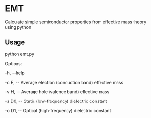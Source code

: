 EMT
===

Calculate simple semiconductor properties from effective mass theory using python

Usage
------------

python emt.py

Options:

  -h, --help 
  
  -c E, -- Average electron (conduction band) effective mass

  -v H, -- Average hole (valence band) effective mass

  -s D0, -- Static (low-frequency) dielectric constant

  -o D1, -- Optical (high-frequency) dielectric constant
